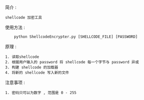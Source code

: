 简介 : 
```
shellcode 加密工具
```
使用方法 : 
```
	python ShellcodeEncrypter.py [SHELLCODE_FILE] [PASSWORD]
```
原理 :
```
1. 读取shellcode
2. 根据用户输入的 password 将 shellcode 每一个字节与 password 异或
3. 构建 shellcode 的加载器
4. 将新的 shellcode 写入新的文件
```
注意事项 : 
```
1. 密码只可以为数字 , 范围是 0 - 255
```
